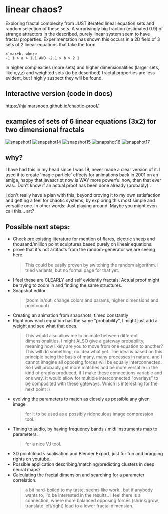 # linear chaos?
Exploring fractal complexity from JUST iterated linear equation sets and random selection of these sets.
A surprisingly big fraction (estimated 0.9) of strange attractors in the described, purely linear system seem 
to have fractal properties. Experimentation has shown this occurs in a 2D field of 3 sets of 2 linear equations that take the form
```
x'=ax+b, where
-1.1 > a > 1.1 AND -2.1 > b > 2.1
```
In higher complexities (more sets) and higher dimensionalities (larger sets, like x,y,z) and weighted sets (to be described) fractal properties are less evident, but I highly suspect they will be found.

## Interactive version (code in docs)
https://hjalmarsnoep.github.io/chaotic-proof/

## examples of sets of 6 linear equations (3x2) for two dimensional fractals
![snapshot1](https://hjalmarsnoep.github.io/chaotic-proof/snapshot-images/snap001.png)
![snapshot14](https://hjalmarsnoep.github.io/chaotic-proof/snapshot-images/snap014.png)
![snapshot15](https://hjalmarsnoep.github.io/chaotic-proof/snapshot-images/snap015.png)
![snapshot16](https://hjalmarsnoep.github.io/chaotic-proof/snapshot-images/snap016.png)
![snapshot17](https://hjalmarsnoep.github.io/chaotic-proof/snapshot-images/snap017.png)


## why?
I have had this in my head since I was 19, never made a clear version of it. I used it to create 'magic particle' effects for animations back in 2001 on an amiga, happy that javascript now is WAY more powerful now, then that ever was..
Don't know if an actual proof has been done already (probably)..

I don't really have a plan with this, beyond proving it to my own satisfaction and getting a feel for chaotic systems, 
by exploring this most simple and versatile one.
In other words: Just playing around. Maybe you might even call this... art?

## Possible next steps:
- Check pre existing literature for mention of flares, electric sheep and thousand/million point sculptures based purely on lineair equations.
- prove that it's not artifacts from the random-generator we are seeing here. 
  > This could be easily proven by switching the random algorithm. I tried variants, but no formal page for that yet.
- I feel these are CLEARLY and self evidently fractals. Actual proof might be trying to zoom in and finding the same structures.
- Snapshot editor 
   >(zoom in/out, change colors and params, higher dimensions and pointcount)
- Creating an animation from snapshots, timed constantly
- Right now each equation has the same "probability", I might just add a weight and see what that does.
  > This would also allow me to animate between different dimensionalities.
  > I might ALSO give a gateway probability, meaning how likely are you to move from one equation to another? This will do something, no idea what yet.
  > The idea is based on this principle being the basis of many, many processes in nature, and I cannot imagine all opposing forces will be equally interconnected.
  > So I will probably get more matches and be more versatile in the kind of graphs produced, if I make these connections variable and one way. 
  > It would allow for multiple interconnected "overlays" to be composited with these gateways. Which is interesting for the next point :)
- evolving the parameters to match as closely as possible any given image
  > for it to be used as a possibly ridonculous image compression tool.
- Timing to audio, by having frequency bands / midi instruments map to parameters.
  > for a nice VJ tool.
- 3D pointcloud visualisation and Blender Export, just for fun and bragging rights on youtube..
- Possible application describing/matching/predicting clusters in deep neural maps?
- Calculating the fractal dimension and searching for a parameter correlation. 
   > a bit hard-boiled to my taste, seems like work.. but if anybody wants to, I'd be interested in the results.. I feel there is a connection, where more balanced opposing forces (shrink/grow, translate left/right) lead to a lower fractal dimension.

